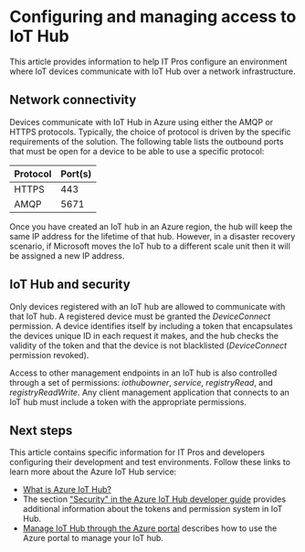 <properties
 pageTitle="Azure IoT Hub information for IT Pros | Microsoft Azure"
 description="Information to help IT Pros work with Azure IoT Hub such as port requirements and security background."
 services="iot-hub"
 documentationCenter=""
 authors="dominicbetts"
 manager="timlt"
 editor=""/>

<tags
 ms.service="iot-hub"
 ms.devlang="na"
 ms.topic="article"
 ms.tgt_pltfrm="na"
 ms.workload="na"
 ms.date="09/28/2015"
 ms.author="dobett"/>

# Configuring and managing access to IoT Hub

This article provides information to help IT Pros configure an environment where IoT devices communicate with IoT Hub over a network infrastructure.

## Network connectivity

Devices communicate with IoT Hub in Azure using either the AMQP or HTTPS protocols. Typically, the choice of protocol is driven by the specific requirements of the solution. The following table lists the outbound ports that must be open for a device to be able to use a specific protocol:

| Protocol | Port(s) |
| -------- | ------- |
| HTTPS    | 443     |
| AMQP     | 5671    |

Once you have created an IoT hub in an Azure region, the hub will keep the same IP address for the lifetime of that hub. However, in a disaster recovery scenario, if Microsoft moves the IoT hub to a different scale unit then it will be assigned a new IP address.

## IoT Hub and security

Only devices registered with an IoT hub are allowed to communicate with that IoT hub. A registered device must be granted the *DeviceConnect* permission. A device identifies itself by including a token that encapsulates the devices unique ID in each request it makes, and the hub checks the validity of the token and that the device is not blacklisted (*DeviceConnect* permission revoked).

Access to other management endpoints in an IoT hub is also controlled through a set of permissions: *iothubowner*, *service*, *registryRead*, and *registryReadWrite*. Any client management application that connects to an IoT hub must include a token with the appropriate permissions.

## Next steps

This article contains specific information for IT Pros and developers configuring their development and test environments. Follow these links to learn more about the Azure IoT Hub service:

- [What is Azure IoT Hub?][lnk-iothub]
- The section ["Security" in the Azure IoT Hub developer guide][lnk-devguide] provides additional information about the tokens and permission system in IoT Hub.
- [Manage IoT Hub through the Azure portal][lnk-manage-portal] describes how to use the Azure portal to manage your IoT hub.

[lnk-iothub]: iot-hub-what-is-iot-hub.md
[lnk-devguide]: iot-hub-devguide.md#security
[lnk-manage-portal]: iot-hub-manage-through-portal.md
